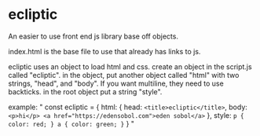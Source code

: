# ecliptic
An easier to use front end js library base off objects.

index.html is the base file to use that already has links to js.

ecliptic uses an object to load html and css.
create an object in the script.js called "ecliptic".
in the object, put another object called "html" with two strings, "head", and "body". If you want multiline, they need to use backticks.
in the root object put a string "style".

example:
"
const ecliptic = {
    html: {
        head: `
        <title>ecliptic</title>
        `,
        body: `
        <p>hi</p>
        <a href="https://edensobol.com">eden sobol</a>
        `
    },
    style: `
    p {
        color: red;
    }
    a {
        color: green;
    }
    `
}
"
